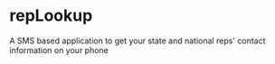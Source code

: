 # repLookup
A SMS based application to get your state and national reps' contact information on your phone
